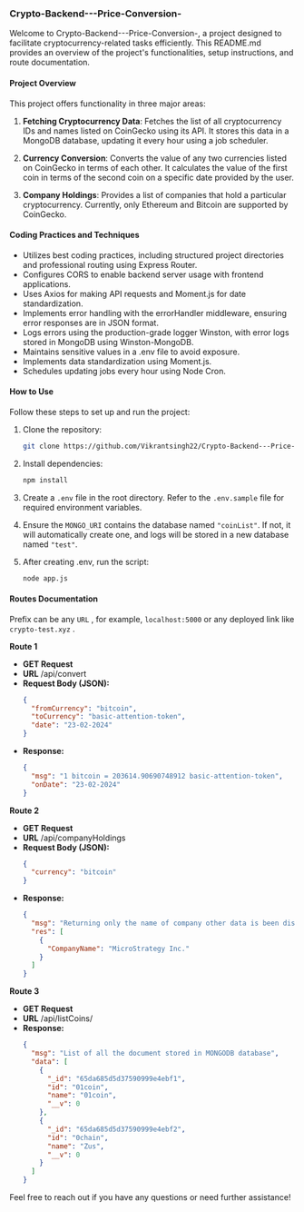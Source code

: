 ### Crypto-Backend---Price-Conversion-

Welcome to Crypto-Backend---Price-Conversion-, a project designed to facilitate cryptocurrency-related tasks efficiently. This README.md provides an overview of the project's functionalities, setup instructions, and route documentation.

#### Project Overview

This project offers functionality in three major areas:

1. **Fetching Cryptocurrency Data**: Fetches the list of all cryptocurrency IDs and names listed on CoinGecko using its API. It stores this data in a MongoDB database, updating it every hour using a job scheduler.

2. **Currency Conversion**: Converts the value of any two currencies listed on CoinGecko in terms of each other. It calculates the value of the first coin in terms of the second coin on a specific date provided by the user.

3. **Company Holdings**: Provides a list of companies that hold a particular cryptocurrency. Currently, only Ethereum and Bitcoin are supported by CoinGecko.

#### Coding Practices and Techniques

- Utilizes best coding practices, including structured project directories and professional routing using Express Router.
- Configures CORS to enable backend server usage with frontend applications.
- Uses Axios for making API requests and Moment.js for date standardization.
- Implements error handling with the errorHandler middleware, ensuring error responses are in JSON format.
- Logs errors using the production-grade logger Winston, with error logs stored in MongoDB using Winston-MongoDB.
- Maintains sensitive values in a .env file to avoid exposure.
- Implements data standardization using Moment.js.
- Schedules updating jobs every hour using Node Cron.

#### How to Use

Follow these steps to set up and run the project:

1. Clone the repository:

   ```bash
   git clone https://github.com/Vikrantsingh22/Crypto-Backend---Price-Conversion-.git
   ```

2. Install dependencies:

   ```bash
   npm install
   ```

3. Create a `.env` file in the root directory. Refer to the `.env.sample` file for required environment variables.

4. Ensure the `MONGO_URI` contains the database named `"coinList"`. If not, it will automatically create one, and logs will be stored in a new database named `"test"`.

5. After creating .env, run the script:
   ```bash
   node app.js
   ```

#### Routes Documentation

Prefix can be any `URL` , for example, `localhost:5000` or any deployed link like `crypto-test.xyz` .

**Route 1**

- **GET Request**
- **URL** /api/convert
- **Request Body (JSON):**
  ```json
  {
    "fromCurrency": "bitcoin",
    "toCurrency": "basic-attention-token",
    "date": "23-02-2024"
  }
  ```
- **Response:**
  ```json
  {
    "msg": "1 bitcoin = 203614.90690748912 basic-attention-token",
    "onDate": "23-02-2024"
  }
  ```

**Route 2**

- **GET Request**
- **URL** /api/companyHoldings
- **Request Body (JSON):**
  ```json
  {
    "currency": "bitcoin"
  }
  ```
- **Response:**
  ```json
  {
    "msg": "Returning only the name of company other data is been discarded intentionally",
    "res": [
      {
        "CompanyName": "MicroStrategy Inc."
      }
    ]
  }
  ```

**Route 3**

- **GET Request**
- **URL** /api/listCoins/
- **Response:**
  ```json
  {
    "msg": "List of all the document stored in MONGODB database",
    "data": [
      {
        "_id": "65da685d5d37590999e4ebf1",
        "id": "01coin",
        "name": "01coin",
        "__v": 0
      },
      {
        "_id": "65da685d5d37590999e4ebf2",
        "id": "0chain",
        "name": "Zus",
        "__v": 0
      }
    ]
  }
  ```

Feel free to reach out if you have any questions or need further assistance!
